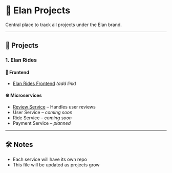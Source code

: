 # 🚀 Elan Projects

Central place to track all projects under the Elan brand.

---

## 🧩 Projects

### 1. Elan Rides

#### 🔗 Frontend
- [Elan Rides Frontend](#) *(add link)*

#### ⚙️ Microservices
- [Review Service](#) – Handles user reviews
- User Service – *coming soon*
- Ride Service – *coming soon*
- Payment Service – *planned*

---

## 🛠️ Notes

- Each service will have its own repo
- This file will be updated as projects grow
